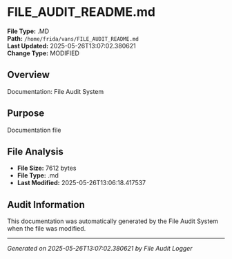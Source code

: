 # FILE_AUDIT_README.md

**File Type:** .MD  
**Path:** `/home/frida/vans/FILE_AUDIT_README.md`  
**Last Updated:** 2025-05-26T13:07:02.380621  
**Change Type:** MODIFIED

## Overview

Documentation: File Audit System

## Purpose

Documentation file

## File Analysis

- **File Size:** 7612 bytes
- **File Type:** .md
- **Last Modified:** 2025-05-26T13:06:18.417537

## Audit Information

This documentation was automatically generated by the File Audit System when the file was modified.

---
*Generated on 2025-05-26T13:07:02.380621 by File Audit Logger*
